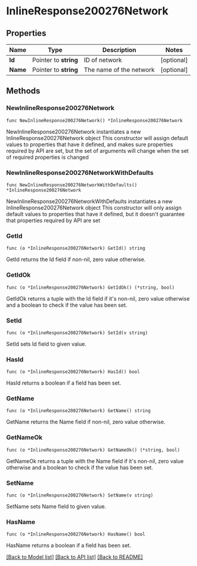 # InlineResponse200276Network

## Properties

Name | Type | Description | Notes
------------ | ------------- | ------------- | -------------
**Id** | Pointer to **string** | ID of network | [optional] 
**Name** | Pointer to **string** | The name of the network | [optional] 

## Methods

### NewInlineResponse200276Network

`func NewInlineResponse200276Network() *InlineResponse200276Network`

NewInlineResponse200276Network instantiates a new InlineResponse200276Network object
This constructor will assign default values to properties that have it defined,
and makes sure properties required by API are set, but the set of arguments
will change when the set of required properties is changed

### NewInlineResponse200276NetworkWithDefaults

`func NewInlineResponse200276NetworkWithDefaults() *InlineResponse200276Network`

NewInlineResponse200276NetworkWithDefaults instantiates a new InlineResponse200276Network object
This constructor will only assign default values to properties that have it defined,
but it doesn't guarantee that properties required by API are set

### GetId

`func (o *InlineResponse200276Network) GetId() string`

GetId returns the Id field if non-nil, zero value otherwise.

### GetIdOk

`func (o *InlineResponse200276Network) GetIdOk() (*string, bool)`

GetIdOk returns a tuple with the Id field if it's non-nil, zero value otherwise
and a boolean to check if the value has been set.

### SetId

`func (o *InlineResponse200276Network) SetId(v string)`

SetId sets Id field to given value.

### HasId

`func (o *InlineResponse200276Network) HasId() bool`

HasId returns a boolean if a field has been set.

### GetName

`func (o *InlineResponse200276Network) GetName() string`

GetName returns the Name field if non-nil, zero value otherwise.

### GetNameOk

`func (o *InlineResponse200276Network) GetNameOk() (*string, bool)`

GetNameOk returns a tuple with the Name field if it's non-nil, zero value otherwise
and a boolean to check if the value has been set.

### SetName

`func (o *InlineResponse200276Network) SetName(v string)`

SetName sets Name field to given value.

### HasName

`func (o *InlineResponse200276Network) HasName() bool`

HasName returns a boolean if a field has been set.


[[Back to Model list]](../README.md#documentation-for-models) [[Back to API list]](../README.md#documentation-for-api-endpoints) [[Back to README]](../README.md)


